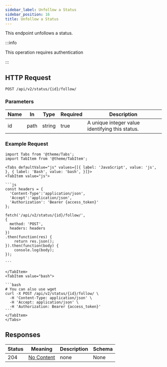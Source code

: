 ```yaml
---
sidebar_label: Unfollow a Status
sidebar_position: 16
title: Unfollow a Status
---
```


This endpoint unfollows a status.

:::info

This operation requires authentication

:::


## HTTP Request

`POST /api/v2/status/{id}/follow/`

### Parameters

|Name|In|Type|Required|Description|
|---|---|---|---|---|
|id|path|string|true|A unique integer value identifying this status.|

### Example Request

````mdx-code-block
import Tabs from '@theme/Tabs';
import TabItem from '@theme/TabItem';

<Tabs defaultValue="js" values={[{ label: 'JavaScript', value: 'js', }, { label: 'Bash', value: 'bash', }]}>
<TabItem value="js">

```js
const headers = {
  'Content-Type':'application/json',
  'Accept':'application/json',
  'Authorization': 'Bearer {access_token}'
};

fetch('/api/v2/status/{id}/follow/',
{
  method: 'POST',
  headers: headers
})
.then(function(res) {
    return res.json();
}).then(function(body) {
    console.log(body);
});

```

</TabItem>
<TabItem value="bash">

```bash
# You can also use wget
curl -X POST /api/v2/status/{id}/follow/ \
  -H 'Content-Type: application/json' \
  -H 'Accept: application/json' \
  -H 'Authorization: Bearer {access_token}'
```
</TabItem>
</Tabs>
````

## Responses

|Status|Meaning|Description|Schema|
|---|---|---|---|
|204|[No Content](https://tools.ietf.org/html/rfc7231#section-6.3.5)|none|None|





